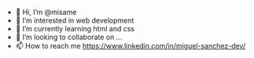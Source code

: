 - 👋 Hi, I’m @misame
- 👀 I’m interested in web development
- 🌱 I’m currently learning html and css
- 💞️ I’m looking to collaborate on ...
- 📫 How to reach me https://www.linkedin.com/in/miguel-sanchez-dev/

<!---
misame/misame is a ✨ special ✨ repository because its `README.md` (this file) appears on your GitHub profile.
You can click the Preview link to take a look at your changes.
--->
